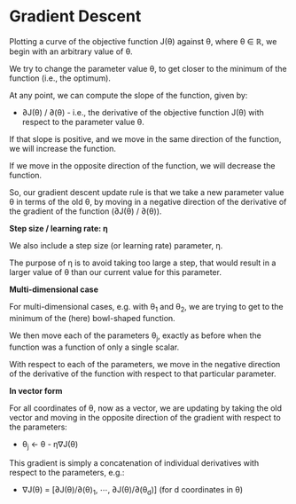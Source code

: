 # Gradient Descent

Plotting a curve of the objective function J(θ) against θ, where θ ∈ ℝ, we begin with an arbitrary value of θ.

We try to change the parameter value θ, to get closer to the minimum of the function (i.e., the optimum).

At any point, we can compute the slope of the function, given by:

- ∂J(θ) / ∂(θ) - i.e., the derivative of the objective function J(θ) with respect to the parameter value θ.

If that slope is positive, and we move in the same direction of the function, we will increase the function.

If we move in the opposite direction of the function, we will decrease the function.

So, our gradient descent update rule is that we take a new parameter value θ in terms of the old θ, by moving in a negative direction of the derivative of the gradient of the function (∂J(θ) / ∂(θ)).

**Step size / learning rate: η**

We also include a step size (or learning rate) parameter, η.

The purpose of η is to avoid taking too large a step, that would result in a larger value of θ than our current value for this parameter.

**Multi-dimensional case**

For multi-dimensional cases, e.g. with θ<sub>1</sub> and θ<sub>2</sub>, we are trying to get to the minimum of the (here) bowl-shaped function.

We then move each of the parameters θ<sub>j</sub>, exactly as before when the function was a function of only a single scalar.

With respect to each of the parameters, we move in the negative direction of the derivative of the function with respect to that particular parameter.

**In vector form**

For all coordinates of θ, now as a vector, we are updating by taking the old vector and moving in the opposite direction of the gradient with respect to the parameters:

- θ<sub>j</sub> ← θ - η∇J(θ)

This gradient is simply a concatenation of individual derivatives with respect to the parameters, e.g.:

- ∇J(θ) = [∂J(θ)/∂(θ)<sub>1</sub>, ⋯, ∂J(θ)/∂(θ<sub>d</sub>)] (for d coordinates in θ)
